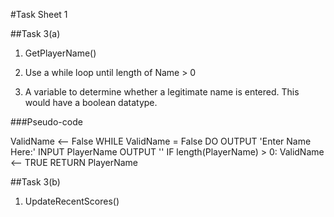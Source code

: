 #Task Sheet 1

##Task 3(a)

1. GetPlayerName()

2. Use a while loop until length of Name > 0

3. A variable to determine whether a legitimate name is entered. This would have a boolean datatype.

###Pseudo-code

ValidName <-- False
WHILE ValidName = False DO
	OUTPUT 'Enter Name Here:'
	INPUT PlayerName
	OUTPUT ''
	IF length(PlayerName) > 0:
		ValidName <-- TRUE
RETURN PlayerName

##Task 3(b)

1. UpdateRecentScores()



